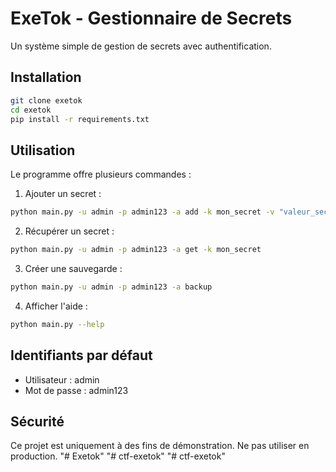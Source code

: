 # ExeTok - Gestionnaire de Secrets

Un système simple de gestion de secrets avec authentification.

## Installation

```bash
git clone exetok
cd exetok
pip install -r requirements.txt
```

## Utilisation

Le programme offre plusieurs commandes :

1. Ajouter un secret :
```bash
python main.py -u admin -p admin123 -a add -k mon_secret -v "valeur_secrete"
```

2. Récupérer un secret :
```bash
python main.py -u admin -p admin123 -a get -k mon_secret
```

3. Créer une sauvegarde :
```bash
python main.py -u admin -p admin123 -a backup
```

4. Afficher l'aide :
```bash
python main.py --help
```

## Identifiants par défaut
- Utilisateur : admin
- Mot de passe : admin123

## Sécurité
Ce projet est uniquement à des fins de démonstration.
Ne pas utiliser en production. "# Exetok" 
"# ctf-exetok" 
"# ctf-exetok" 
